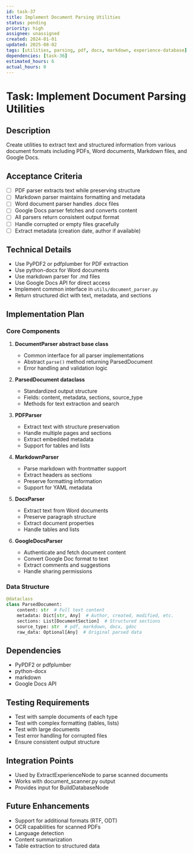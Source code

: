 ```yaml
---
id: task-37
title: Implement Document Parsing Utilities
status: pending
priority: high
assignee: unassigned
created: 2024-01-01
updated: 2025-08-02
tags: [utilities, parsing, pdf, docx, markdown, experience-database]
dependencies: [task-36]
estimated_hours: 6
actual_hours: 0
---
```


# Task: Implement Document Parsing Utilities

## Description

Create utilities to extract text and structured information from various document formats including PDFs, Word documents, Markdown files, and Google Docs.

## Acceptance Criteria

- [ ] PDF parser extracts text while preserving structure
- [ ] Markdown parser maintains formatting and metadata
- [ ] Word document parser handles .docx files
- [ ] Google Docs parser fetches and converts content
- [ ] All parsers return consistent output format
- [ ] Handle corrupted or empty files gracefully
- [ ] Extract metadata (creation date, author if available)

## Technical Details

- Use PyPDF2 or pdfplumber for PDF extraction
- Use python-docx for Word documents
- Use markdown parser for .md files
- Use Google Docs API for direct access
- Implement common interface in `utils/document_parser.py`
- Return structured dict with text, metadata, and sections

## Implementation Plan

### Core Components

1. **DocumentParser abstract base class**
   - Common interface for all parser implementations
   - Abstract `parse()` method returning ParsedDocument
   - Error handling and validation logic

2. **ParsedDocument dataclass**
   - Standardized output structure
   - Fields: content, metadata, sections, source_type
   - Methods for text extraction and search

3. **PDFParser**
   - Extract text with structure preservation
   - Handle multiple pages and sections
   - Extract embedded metadata
   - Support for tables and lists

4. **MarkdownParser**
   - Parse markdown with frontmatter support
   - Extract headers as sections
   - Preserve formatting information
   - Support for YAML metadata

5. **DocxParser**
   - Extract text from Word documents
   - Preserve paragraph structure
   - Extract document properties
   - Handle tables and lists

6. **GoogleDocsParser**
   - Authenticate and fetch document content
   - Convert Google Doc format to text
   - Extract comments and suggestions
   - Handle sharing permissions

### Data Structure

```python
@dataclass
class ParsedDocument:
    content: str  # Full text content
    metadata: Dict[str, Any]  # Author, created, modified, etc.
    sections: List[DocumentSection]  # Structured sections
    source_type: str  # pdf, markdown, docx, gdoc
    raw_data: Optional[Any]  # Original parsed data
```

## Dependencies

- PyPDF2 or pdfplumber
- python-docx
- markdown
- Google Docs API

## Testing Requirements

- Test with sample documents of each type
- Test with complex formatting (tables, lists)  
- Test with large documents
- Test error handling for corrupted files
- Ensure consistent output structure

## Integration Points

- Used by ExtractExperienceNode to parse scanned documents
- Works with document_scanner.py output
- Provides input for BuildDatabaseNode

## Future Enhancements

- Support for additional formats (RTF, ODT)
- OCR capabilities for scanned PDFs
- Language detection
- Content summarization
- Table extraction to structured data